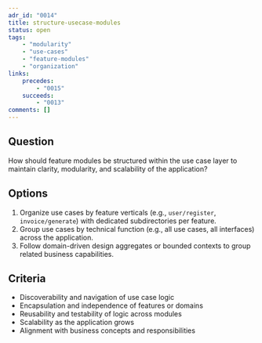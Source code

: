 ```yaml
---
adr_id: "0014"
title: structure-usecase-modules
status: open
tags: 
    - "modularity"
    - "use-cases"
    - "feature-modules"
    - "organization"
links:
    precedes:
        - "0015"
    succeeds:
        - "0013"
comments: []
---
```


## <a name="question"></a> Question

How should feature modules be structured within the use case layer to maintain clarity, modularity, and scalability of the application?

## <a name="options"></a> Options

1. <a name="option-1"></a> Organize use cases by feature verticals (e.g., `user/register`, `invoice/generate`) with dedicated subdirectories per feature.
2. <a name="option-2"></a> Group use cases by technical function (e.g., all use cases, all interfaces) across the application.
3. <a name="option-3"></a> Follow domain-driven design aggregates or bounded contexts to group related business capabilities.

## <a name="criteria"></a> Criteria

- Discoverability and navigation of use case logic
- Encapsulation and independence of features or domains
- Reusability and testability of logic across modules
- Scalability as the application grows
- Alignment with business concepts and responsibilities
